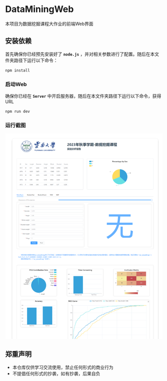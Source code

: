# DataMiningWeb

本项目为数据挖掘课程大作业的前端Web界面

## 安装依赖

首先确保你已经预先安装好了 **`node.js`** ，并对相关参数进行了配置。随后在本文件夹路径下运行以下命令： 

```sh
npm install
```

### 启动Web
确保你已经在 **`Server`** 中开启服务器，随后在本文件夹路径下运行以下命令，获得URL

```sh
npm run dev
```

### 运行截图
![WebShow](./public/show.png)


## 郑重声明
* 本仓库仅供学习交流使用，禁止任何形式的商业行为  
* 不提倡任何形式的抄袭，如有抄袭，后果自负